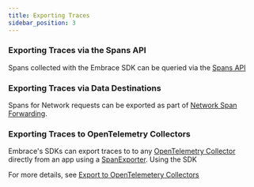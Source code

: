 ```yaml
---
title: Exporting Traces
sidebar_position: 3
---
```


### Exporting Traces via the Spans API
Spans collected with the Embrace SDK can be queried via the [Spans API](/docs/spans-api)

### Exporting Traces via Data Destinations
Spans for Network requests can be exported as part of [Network Span Forwarding](/docs/product/network-spans-forwarding.md).

### Exporting Traces to OpenTelemetry Collectors
Embrace's SDKs can export traces to to any [OpenTelemetry Collector](https://opentelemetry.io/docs/collector/) directly from an app using a [SpanExporter](https://opentelemetry.io/docs/specs/otel/trace/sdk/#span-exporter). Using the SDK 

For more details, see [Export to OpenTelemetery Collectors](/docs/open-telemetry/integration.md#export-to-opentelemetry-collectors)

